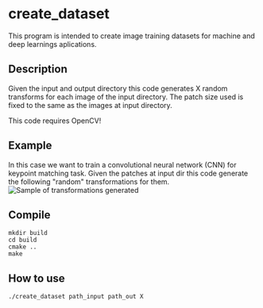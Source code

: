 # create_dataset

This program is intended to create image training datasets for machine and deep learnings aplications.

Description
-----------

Given the input and output directory this code generates X random transforms 
for each image of the input directory. The patch size used is fixed to the same as the images at input directory.

This code requires OpenCV!

Example
-------

In this case we want to train a convolutional neural network (CNN) for keypoint matching task.
Given the patches at input dir this code generate the following "random" transformations for them. 
![Sample of transformations generated](https://raw.github.com/mondejar/create_dataset/master/sample.png "Sample of transformations generated")


Compile
-------
```
mkdir build
cd build
cmake ..
make
```

How to use
----------
```
./create_dataset path_input path_out X
```

